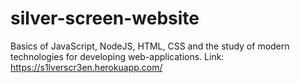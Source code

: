 # silver-screen-website
Basics of JavaScript, NodeJS, HTML, CSS and the study of modern technologies for developing web-applications.
Link: https://s1lverscr3en.herokuapp.com/
